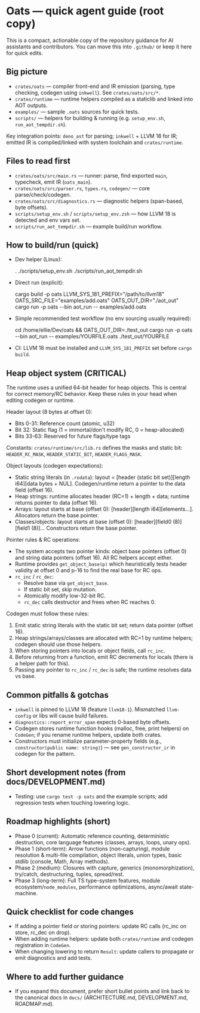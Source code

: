 # Oats — quick agent guide (root copy)

This is a compact, actionable copy of the repository guidance for AI assistants and contributors. You can move this into `.github/` or keep it here for quick edits.

## Big picture
- `crates/oats` — compiler front-end and IR emission (parsing, type checking, codegen using `inkwell`). See `crates/oats/src/*`.
- `crates/runtime` — runtime helpers compiled as a staticlib and linked into AOT outputs.
- `examples/` — sample `.oats` sources for quick tests.
- `scripts/` — helpers for building & running (e.g. `setup_env.sh`, `run_aot_tempdir.sh`).

Key integration points: `deno_ast` for parsing; `inkwell` + LLVM 18 for IR; emitted IR is compiled/linked with system toolchain and `crates/runtime`.

## Files to read first
- `crates/oats/src/main.rs` — runner: parse, find exported `main`, typecheck, emit IR (`oats_main`).
- `crates/oats/src/parser.rs`, `types.rs`, `codegen/` — core parse/check/codegen.
- `crates/oats/src/diagnostics.rs` — diagnostic helpers (span-based, byte offsets).
- `scripts/setup_env.sh` / `scripts/setup_env.zsh` — how LLVM 18 is detected and env vars set.
- `scripts/run_aot_tempdir.sh` — example build/run workflow.

## How to build/run (quick)
- Dev helper (Linux):

  . ./scripts/setup_env.sh
  ./scripts/run_aot_tempdir.sh

- Direct run (explicit):

  cargo build -p oats
  LLVM_SYS_181_PREFIX="/path/to/llvm18" OATS_SRC_FILE="examples/add.oats" OATS_OUT_DIR="./aot_out" \
    cargo run -p oats --bin aot_run -- examples/add.oats

- Simple recommended test workflow (no env sourcing usually required):

  cd /home/ellie/Dev/oats && OATS_OUT_DIR=./test_out cargo run -p oats --bin aot_run -- examples/YOURFILE.oats
  ./test_out/YOURFILE

- CI: LLVM 18 must be installed and `LLVM_SYS_181_PREFIX` set before `cargo build`.

## Heap object system (CRITICAL)
The runtime uses a unified 64-bit header for heap objects. This is central for correct memory/RC behavior. Keep these rules in your head when editing codegen or runtime.

Header layout (8 bytes at offset 0):
- Bits 0-31: Reference count (atomic, u32)
- Bit 32: Static flag (1 = immortal/don't modify RC, 0 = heap-allocated)
- Bits 33-63: Reserved for future flags/type tags

Constants: `crates/runtime/src/lib.rs` defines the masks and static bit: `HEADER_RC_MASK`, `HEADER_STATIC_BIT`, `HEADER_FLAGS_MASK`.

Object layouts (codegen expectations):
- Static string literals (in `.rodata`): layout = [header (static bit set)][length i64][data bytes + NUL]. Codegen/runtime return a pointer to the data field (offset 16).
- Heap strings: runtime allocates header (RC=1) + length + data; runtime returns pointer to data (offset 16).
- Arrays: layout starts at base (offset 0): [header][length i64][elements...]. Allocators return the base pointer.
- Classes/objects: layout starts at base (offset 0): [header][field0 (8)][field1 (8)]... Constructors return the base pointer.

Pointer rules & RC operations:
- The system accepts two pointer kinds: object base pointers (offset 0) and string data pointers (offset 16). All RC helpers accept either.
- Runtime provides `get_object_base(p)` which heuristically tests header validity at offset 0 and p-16 to find the real base for RC ops.
- `rc_inc` / `rc_dec`:
  - Resolve base via `get_object_base`.
  - If static bit set, skip mutation.
  - Atomically modify low-32-bit RC.
  - `rc_dec` calls destructor and frees when RC reaches 0.

Codegen must follow these rules:
1. Emit static string literals with the static bit set; return data pointer (offset 16).
2. Heap strings/arrays/classes are allocated with RC=1 by runtime helpers; codegen should use those helpers.
3. When storing pointers into locals or object fields, call `rc_inc`.
4. Before returning from a function, emit RC decrements for locals (there is a helper path for this).
5. Passing any pointer to `rc_inc` / `rc_dec` is safe; the runtime resolves data vs base.

## Common pitfalls & gotchas
- `inkwell` is pinned to LLVM 18 (feature `llvm18-1`). Mismatched `llvm-config` or libs will cause build failures.
- `diagnostics::report_error_span` expects 0-based byte offsets.
- Codegen stores runtime function hooks (malloc, free, print helpers) on `CodeGen`; if you rename runtime helpers, update both crates.
- Constructors must initialize parameter-property fields (e.g., `constructor(public name: string)`) — see `gen_constructor_ir` in codegen for the pattern.

## Short development notes (from docs/DEVELOPMENT.md)
- Testing: use `cargo test -p oats` and the example scripts; add regression tests when touching lowering logic.

## Roadmap highlights (short)
- Phase 0 (current): Automatic reference counting, deterministic destruction, core language features (classes, arrays, loops, unary ops).
- Phase 1 (short-term): Arrow functions (non-capturing), module resolution & multi-file compilation, object literals, union types, basic stdlib (console, Math, Array methods).
- Phase 2 (medium): Closures with capture, generics (monomorphization), try/catch, destructuring, tuples, spread/rest.
- Phase 3 (long-term): Full TS type-system features, module ecosystem/`node_modules`, performance optimizations, async/await state-machine.

## Quick checklist for code changes
- If adding a pointer field or storing pointers: update RC calls (rc_inc on store, rc_dec on drop).
- When adding runtime helpers: update both `crates/runtime` and codegen registration in `CodeGen`.
- When changing lowering to return `Result`: update callers to propagate or emit diagnostics and add tests.

## Where to add further guidance
- If you expand this document, prefer short bullet points and link back to the canonical docs in `docs/` (ARCHITECTURE.md, DEVELOPMENT.md, ROADMAP.md).